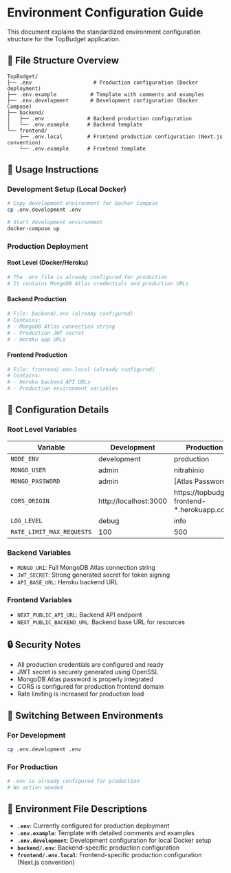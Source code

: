 # Environment Configuration Guide

This document explains the standardized environment configuration structure for the TopBudget application.

## 📁 File Structure Overview

```
TopBudget/
├── .env                    # Production configuration (Docker deployment)
├── .env.example           # Template with comments and examples
├── .env.development       # Development configuration (Docker Compose)
├── backend/
│   ├── .env              # Backend production configuration
│   └── .env.example      # Backend template
└── frontend/
    ├── .env.local        # Frontend production configuration (Next.js convention)
    └── .env.example      # Frontend template
```

## 🚀 Usage Instructions

### Development Setup (Local Docker)

```bash
# Copy development environment for Docker Compose
cp .env.development .env

# Start development environment
docker-compose up
```

### Production Deployment

#### Root Level (Docker/Heroku)

```bash
# The .env file is already configured for production
# It contains MongoDB Atlas credentials and production URLs
```

#### Backend Production

```bash
# File: backend/.env (already configured)
# Contains:
# - MongoDB Atlas connection string
# - Production JWT secret
# - Heroku app URLs
```

#### Frontend Production

```bash
# File: frontend/.env.local (already configured)
# Contains:
# - Heroku backend API URLs
# - Production environment variables
```

## 🔧 Configuration Details

### Root Level Variables

| Variable                  | Development           | Production                                  |
| ------------------------- | --------------------- | ------------------------------------------- |
| `NODE_ENV`                | development           | production                                  |
| `MONGO_USER`              | admin                 | nitrahinio                                  |
| `MONGO_PASSWORD`          | admin                 | [Atlas Password]                            |
| `CORS_ORIGIN`             | http://localhost:3000 | https://topbudget-frontend-\*.herokuapp.com |
| `LOG_LEVEL`               | debug                 | info                                        |
| `RATE_LIMIT_MAX_REQUESTS` | 100                   | 500                                         |

### Backend Variables

- `MONGO_URI`: Full MongoDB Atlas connection string
- `JWT_SECRET`: Strong generated secret for token signing
- `API_BASE_URL`: Heroku backend URL

### Frontend Variables

- `NEXT_PUBLIC_API_URL`: Backend API endpoint
- `NEXT_PUBLIC_BACKEND_URL`: Backend base URL for resources

## 🔒 Security Notes

- All production credentials are configured and ready
- JWT secret is securely generated using OpenSSL
- MongoDB Atlas password is properly integrated
- CORS is configured for production frontend domain
- Rate limiting is increased for production load

## 🔄 Switching Between Environments

### For Development

```bash
cp .env.development .env
```

### For Production

```bash
# .env is already configured for production
# No action needed
```

## 📝 Environment File Descriptions

- **`.env`**: Currently configured for production deployment
- **`.env.example`**: Template with detailed comments and examples
- **`.env.development`**: Development configuration for local Docker setup
- **`backend/.env`**: Backend-specific production configuration
- **`frontend/.env.local`**: Frontend-specific production configuration (Next.js convention)
